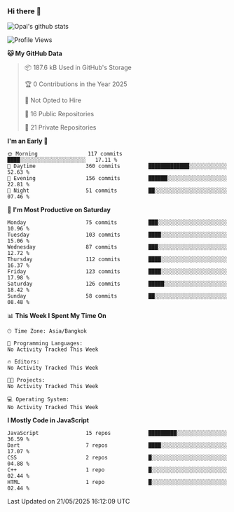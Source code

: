 ### Hi there 👋

![Opal's github stats](https://github-readme-stats.vercel.app/api?username=coolkidneversleep&count_private=true&show_icons=true&theme=radical)


<!--START_SECTION:waka-->
![Profile Views](http://img.shields.io/badge/Profile%20Views-0-blue)

**🐱 My GitHub Data** 

> 📦 187.6 kB Used in GitHub's Storage 
 > 
> 🏆 0 Contributions in the Year 2025
 > 
> 🚫 Not Opted to Hire
 > 
> 📜 16 Public Repositories 
 > 
> 🔑 21 Private Repositories 
 > 
**I'm an Early 🐤** 

```text
🌞 Morning                117 commits         ████░░░░░░░░░░░░░░░░░░░░░   17.11 % 
🌆 Daytime                360 commits         █████████████░░░░░░░░░░░░   52.63 % 
🌃 Evening                156 commits         ██████░░░░░░░░░░░░░░░░░░░   22.81 % 
🌙 Night                  51 commits          ██░░░░░░░░░░░░░░░░░░░░░░░   07.46 % 
```
📅 **I'm Most Productive on Saturday** 

```text
Monday                   75 commits          ███░░░░░░░░░░░░░░░░░░░░░░   10.96 % 
Tuesday                  103 commits         ████░░░░░░░░░░░░░░░░░░░░░   15.06 % 
Wednesday                87 commits          ███░░░░░░░░░░░░░░░░░░░░░░   12.72 % 
Thursday                 112 commits         ████░░░░░░░░░░░░░░░░░░░░░   16.37 % 
Friday                   123 commits         ████░░░░░░░░░░░░░░░░░░░░░   17.98 % 
Saturday                 126 commits         █████░░░░░░░░░░░░░░░░░░░░   18.42 % 
Sunday                   58 commits          ██░░░░░░░░░░░░░░░░░░░░░░░   08.48 % 
```


📊 **This Week I Spent My Time On** 

```text
🕑︎ Time Zone: Asia/Bangkok

💬 Programming Languages: 
No Activity Tracked This Week

🔥 Editors: 
No Activity Tracked This Week

🐱‍💻 Projects: 
No Activity Tracked This Week

💻 Operating System: 
No Activity Tracked This Week
```

**I Mostly Code in JavaScript** 

```text
JavaScript               15 repos            █████████░░░░░░░░░░░░░░░░   36.59 % 
Dart                     7 repos             ████░░░░░░░░░░░░░░░░░░░░░   17.07 % 
CSS                      2 repos             █░░░░░░░░░░░░░░░░░░░░░░░░   04.88 % 
C++                      1 repo              █░░░░░░░░░░░░░░░░░░░░░░░░   02.44 % 
HTML                     1 repo              █░░░░░░░░░░░░░░░░░░░░░░░░   02.44 % 
```




 Last Updated on 21/05/2025 16:12:09 UTC
<!--END_SECTION:waka-->
